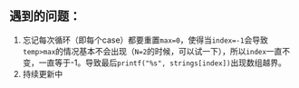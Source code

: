 ## 遇到的问题：
1. 忘记每次循环（即每个case）都要重置`max=0`，使得当`index=-1`会导致`temp>max`的情况基本不会出现（`N=2`的时候，可以试一下），所以`index`一直不变，一直等于-1。导致最后`printf("%s", strings[index])`出现数组越界。
2. 持续更新中

